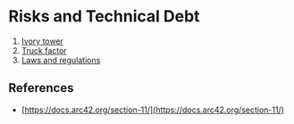 # Risks and Technical Debt

1. [Ivory tower](./ivory-tower/index.md)
2. [Truck factor](./truck-factor/index.md)
3. [Laws and regulations](./laws-and-regulations/index.md)

## References

- [https://docs.arc42.org/section-11/](https://docs.arc42.org/section-11/)
